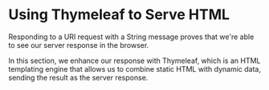 # Using Thymeleaf to Serve HTML
Responding to a URI request with a String message proves that we're able to see our server response in the browser. 

In this section, we enhance our response with Thymeleaf, which is an HTML templating engine that allows us to combine static HTML with dynamic data, sending the result as the server response.